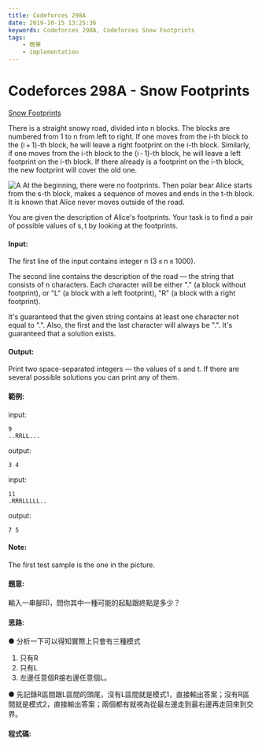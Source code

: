 ```yaml
---
title: Codeforces 298A
date: 2019-10-15 13:25:36
keywords: Codeforces 298A, Codeforces Snow Footprints
tags:
    - 簡單
    - implementation
---
```

# Codeforces 298A - Snow Footprints
[Snow Footprints](https://codeforces.com/problemset/problem/298/A)

There is a straight snowy road, divided into n blocks. The blocks are numbered from 1 to n from left to right. If one moves from the i-th block to the (i + 1)-th block, he will leave a right footprint on the i-th block. Similarly, if one moves from the i-th block to the (i - 1)-th block, he will leave a left footprint on the i-th block. If there already is a footprint on the i-th block, the new footprint will cover the old one.
<!-- more -->
![A](A.PNG)
At the beginning, there were no footprints. Then polar bear Alice starts from the s-th block, makes a sequence of moves and ends in the t-th block. It is known that Alice never moves outside of the road.

You are given the description of Alice's footprints. Your task is to find a pair of possible values of s, t by looking at the footprints.
#### Input:
The first line of the input contains integer n (3 ≤ n ≤ 1000).

The second line contains the description of the road — the string that consists of n characters. Each character will be either "." (a block without footprint), or "L" (a block with a left footprint), "R" (a block with a right footprint).

It's guaranteed that the given string contains at least one character not equal to ".". Also, the first and the last character will always be ".". It's guaranteed that a solution exists.
#### Output:
Print two space-separated integers — the values of s and t. If there are several possible solutions you can print any of them.
#### 範例:
input:
```
9
..RRLL...
```
output:
```
3 4
```
input:
```
11
.RRRLLLLL..
```
output:
```
7 5
```
#### Note:
The first test sample is the one in the picture.
#### 題意:
輸入一串腳印，問你其中一種可能的起點跟終點是多少？

#### 思路:
● 分析一下可以得知實際上只會有三種模式
1. 只有R
2. 只有L
3. 左邊任意個R接右邊任意個L。

● 先記錄R區間跟L區間的頭尾，沒有L區間就是模式1，直接輸出答案；沒有R區間就是模式2，直接輸出答案；兩個都有就視為從最左邊走到最右邊再走回來到交界。

#### 程式碼:
<script src="https://gist.github.com/Daviswww/fa722ac9d242d3ee030746ce5cec083c.js"></script>
